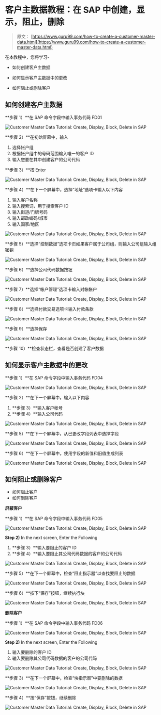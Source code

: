 # 客户主数据教程：在 SAP 中创建，显示，阻止，删除

> 原文： [https://www.guru99.com/how-to-create-a-customer-master-data.html](https://www.guru99.com/how-to-create-a-customer-master-data.html)

在本教程中，您将学习-

*   如何创建客户主数据

*   如何显示客户主数据中的更改

*   如何阻止或删除客户

## 如何创建客户主数据

**步骤 1）**在 SAP 命令字段中输入事务代码 FD01

![Customer Master Data Tutorial: Create, Display, Block, Delete in  SAP](img/aad0e2b7ee4b7565322f1046fc07ba20.png)

**步骤 2）**在初始屏幕中，输入

1.  选择帐户组
2.  根据帐户组中的号码范围输入唯一的客户 ID
3.  输入您要在其中创建客户的公司代码

**步骤 3）**按 Enter

![Customer Master Data Tutorial: Create, Display, Block, Delete in  SAP](img/54450004c3ea65a7a7d1d7e1552ff5b1.png)

**步骤 4）**在下一个屏幕中，选择“地址”选项卡输入以下内容

1.  输入客户名称
2.  输入搜索词，用于搜索客户 ID
3.  输入街道/门牌号码
4.  输入邮政编码/城市
5.  输入国家/地区

![Customer Master Data Tutorial: Create, Display, Block, Delete in  SAP](img/ff9724f73c6c37ffa13659ed4e111b07.png)

**步骤 5）**选择“控制数据”选项卡页如果客户属于公司组，则输入公司组输入组密钥

![Customer Master Data Tutorial: Create, Display, Block, Delete in  SAP](img/501b2f65405f0863b1c1dddcad49f1dc.png)

**步骤 6）**选择公司代码数据按钮

![Customer Master Data Tutorial: Create, Display, Block, Delete in  SAP](img/e6e2da21297741c9fb8d11e457166d00.png)

**步骤 7）**选择“帐户管理”选项卡输入对帐帐户

![Customer Master Data Tutorial: Create, Display, Block, Delete in  SAP](img/4890079c18b9d0176b2805eef3221cb4.png)

**步骤 8）**选择付款交易选项卡输入付款条款

![Customer Master Data Tutorial: Create, Display, Block, Delete in  SAP](img/ca7467a183f58db1ec2eafbb44df05cb.png)

**步骤 9）**选择保存

![Customer Master Data Tutorial: Create, Display, Block, Delete in  SAP](img/d43eae10d0b9b7955c2d9e42a0049329.png)

**步骤 10）**检查状态栏，查看是否创建了客户数据

## 如何显示客户主数据中的更改

**步骤 1）**在 SAP 命令字段中输入事务代码 FD04

![Customer Master Data Tutorial: Create, Display, Block, Delete in  SAP](img/df6793255d459ef13e34b38c87308f29.png)

**步骤 2）**在下一个屏幕中，输入以下内容

1.  **步骤 3）**输入客户帐号
2.  **步骤 4）**输入公司代码

![Customer Master Data Tutorial: Create, Display, Block, Delete in  SAP](img/4bbd47cbe3060328863ed1d8dc8b1869.png)

**步骤 5）**在下一个屏幕中，从已更改字段列表中选择字段

![Customer Master Data Tutorial: Create, Display, Block, Delete in  SAP](img/af16059d7594b25c086f0475d344b539.png)

**步骤 6）**在下一个屏幕中，使用字段的新值和旧值生成列表

![Customer Master Data Tutorial: Create, Display, Block, Delete in  SAP](img/94ab424f2835e70c67bcf379219391a4.png)

## 如何阻止或删除客户

*   如何阻止客户
*   如何删除客户

**屏蔽客户**

**步骤 1）**在 SAP 命令字段中输入事务代码 FD05

![Customer Master Data Tutorial: Create, Display, Block, Delete in  SAP](img/8f714c5685072b7dae8d5e38e994fa48.png)

**Step 2)** In the next screen, Enter the Following

1.  **步骤 3）**输入要阻止的客户 ID
2.  **步骤 4）**输入要阻止其公司代码数据的客户的公司代码

![Customer Master Data Tutorial: Create, Display, Block, Delete in  SAP](img/ac97987d7fda0932ba68c53158e7a48f.png)

**步骤 5）**在下一个屏幕中，检查“阻止指示器”以查找要阻止的数据

![Customer Master Data Tutorial: Create, Display, Block, Delete in  SAP](img/e475c17c99da2f6ad68fde30783a2f16.png)

**步骤 6）**按下“保存”按钮，继续执行块

![Customer Master Data Tutorial: Create, Display, Block, Delete in  SAP](img/5bb243b7dfbdbf817934d194e2c459ce.png)

**删除客户**

**步骤 1）**在 SAP 命令字段中输入事务代码 FD06

![Customer Master Data Tutorial: Create, Display, Block, Delete in  SAP](img/33c21bfb8f473ce58c5759a90775d86d.png)

**Step 2)** In the next screen, Enter the Following

1.  输入要删除的客户 ID
2.  输入要删除其公司代码数据的客户的公司代码

![Customer Master Data Tutorial: Create, Display, Block, Delete in  SAP](img/142cf5e398a80b78cb3c23a590e29c4b.png)

**步骤 3）**在下一个屏幕中，检查“块指示器”中要删除的数据

![Customer Master Data Tutorial: Create, Display, Block, Delete in  SAP](img/eb8fe9b5ebb0a69b08801870ac11d8c1.png)

**步骤 4）**按“保存”按钮，继续删除

![Customer Master Data Tutorial: Create, Display, Block, Delete in  SAP](img/60286f928f7e2c4acbc45f9e12ac94f2.png)